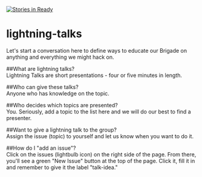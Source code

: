 [![Stories in Ready](https://badge.waffle.io/codeforgso/lightning-talks.png?label=ready&title=Ready)](https://waffle.io/codeforgso/lightning-talks)
# lightning-talks  
Let's start a conversation here to define ways to educate our Brigade on anything and everything we might hack on.  

##What are lightning talks?  
Lightning Talks are short presentations - four or five minutes in length.  

##Who can give these talks?  
Anyone who has knowledge on the topic.  

##Who decides which topics are presented?  
You.  Seriously, add a topic to the list here and we will do our best to find a presenter.

##Want to give a lightning talk to the group?  
Assign the issue (topic) to yourself and let us know when you want to do it.  

##How do I "add an issue"?  
Click on the issues (lightbulb icon) on the right side of the page.  From there, you'll see a green "New Issue" button at the top of the page. Click it, fill it in and remember to give it the label "talk-idea."
